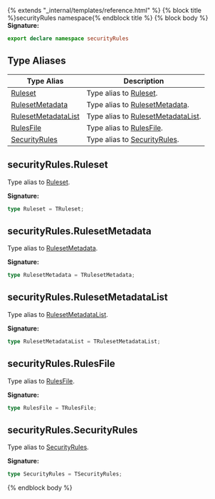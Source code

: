 {% extends "_internal/templates/reference.html" %}
{% block title %}securityRules namespace{% endblock title %}
{% block body %}
<b>Signature:</b>

```typescript
export declare namespace securityRules 
```

## Type Aliases

|  Type Alias | Description |
|  --- | --- |
|  [Ruleset](./firebase-admin.securityrules_n.md#securityrulesruleset) | Type alias to [Ruleset](./firebase-admin.security-rules.ruleset.md#ruleset_class)<!-- -->. |
|  [RulesetMetadata](./firebase-admin.securityrules_n.md#securityrulesrulesetmetadata) | Type alias to [RulesetMetadata](./firebase-admin.security-rules.rulesetmetadata.md#rulesetmetadata_interface)<!-- -->. |
|  [RulesetMetadataList](./firebase-admin.securityrules_n.md#securityrulesrulesetmetadatalist) | Type alias to [RulesetMetadataList](./firebase-admin.security-rules.rulesetmetadatalist.md#rulesetmetadatalist_class)<!-- -->. |
|  [RulesFile](./firebase-admin.securityrules_n.md#securityrulesrulesfile) | Type alias to [RulesFile](./firebase-admin.security-rules.rulesfile.md#rulesfile_interface)<!-- -->. |
|  [SecurityRules](./firebase-admin.securityrules_n.md#securityrulessecurityrules) | Type alias to [SecurityRules](./firebase-admin.security-rules.securityrules.md#securityrules_class)<!-- -->. |

## securityRules.Ruleset

Type alias to [Ruleset](./firebase-admin.security-rules.ruleset.md#ruleset_class)<!-- -->.

<b>Signature:</b>

```typescript
type Ruleset = TRuleset;
```

## securityRules.RulesetMetadata

Type alias to [RulesetMetadata](./firebase-admin.security-rules.rulesetmetadata.md#rulesetmetadata_interface)<!-- -->.

<b>Signature:</b>

```typescript
type RulesetMetadata = TRulesetMetadata;
```

## securityRules.RulesetMetadataList

Type alias to [RulesetMetadataList](./firebase-admin.security-rules.rulesetmetadatalist.md#rulesetmetadatalist_class)<!-- -->.

<b>Signature:</b>

```typescript
type RulesetMetadataList = TRulesetMetadataList;
```

## securityRules.RulesFile

Type alias to [RulesFile](./firebase-admin.security-rules.rulesfile.md#rulesfile_interface)<!-- -->.

<b>Signature:</b>

```typescript
type RulesFile = TRulesFile;
```

## securityRules.SecurityRules

Type alias to [SecurityRules](./firebase-admin.security-rules.securityrules.md#securityrules_class)<!-- -->.

<b>Signature:</b>

```typescript
type SecurityRules = TSecurityRules;
```
{% endblock body %}
